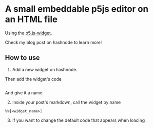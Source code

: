 # A small embeddable p5js editor on an HTML file

Using the [p5.js-widget](https://toolness.github.io/p5.js-widget/).

Check my blog post on hashnode to learn more!

## How to use

1. Add a new widget on hashnode.

Then add the widget's code

```

```

And give it a name.

2. Inside your post's markdown, call the widget by name

```
%%[<widget_name>]
```

3. If you want to change the default code that appears when loading
